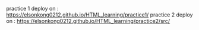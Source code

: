 practice 1 deploy on : https://elsonkong0212.github.io/HTML_learning/practice1/
practice 2 deploy on : https://elsonkong0212.github.io/HTML_learning/practice2/src/
